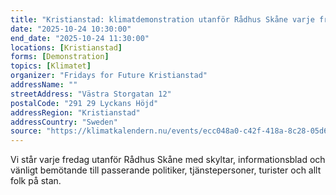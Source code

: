 ```yaml
---
title: "Kristianstad: klimatdemonstration utanför Rådhus Skåne varje fredag"
date: "2025-10-24 10:30:00"
end_date: "2025-10-24 11:30:00"
locations: [Kristianstad]
forms: [Demonstration]
topics: [Klimatet]
organizer: "Fridays for Future Kristianstad"
addressName: ""
streetAddress: "Västra Storgatan 12"
postalCode: "291 29 Lyckans Höjd"
addressRegion: "Kristianstad"
addressCountry: "Sweden"
source: "https://klimatkalendern.nu/events/ecc048a0-c42f-418a-8c28-05d66a0bda65"
---
```

Vi står varje fredag utanför Rådhus Skåne med skyltar, informationsblad och vänligt bemötande till passerande politiker, tjänstepersoner, turister och allt folk på stan.